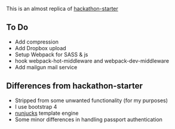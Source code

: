 This is an almost replica of [hackathon-starter](https://github.com/sahat/hackathon-starter)


## To Do

* Add compression
* Add Dropbox upload
* Setup Webpack for SASS & js
* hook webpack-hot-middleware and webpack-dev-middleware
* Add mailgun mail service

## Differences from hackathon-starter

* Stripped from some unwanted functionality (for my purposes)
* I use bootstrap 4
* [nunjucks](https://mozilla.github.io/nunjucks/) template engine
* Some minor differences in handling passport authentication
